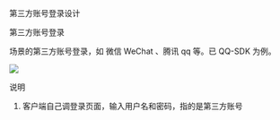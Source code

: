 第三方账号登录设计

第三方账号登录

场景的第三方账号登录，如 微信 WeChat 、腾讯 qq  等。已 QQ-SDK 为例。



![](https://mmbiz.qpic.cn/mmbiz_png/JdLkEI9sZfdQufI0bWCqsndWGvw2N1m6WNreMp0GTgOeiadFkibwrDceqic6jk0YjvkiaAmYkicIDK7G2kKmAIkhhDQ/640?wx_fmt=png&tp=webp&wxfrom=5&wx_lazy=1&wx_co=1)

说明

1. 客户端自己调登录页面，输入用户名和密码，指的是第三方账号







